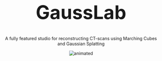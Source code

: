 <a id="readme-top"></a>

<br />
<div align="center">
  <h1 align="center" style="font-size: 60px;">GaussLab</h1>
  <p align="center">
        A fully featured studio for reconstructing CT-scans using Marching Cubes and Gaussian Splatting
    <br />

  </p>
</div>

<p align="center">
  <img src="assets/demo_gif.gif" alt="animated" />
</p>
